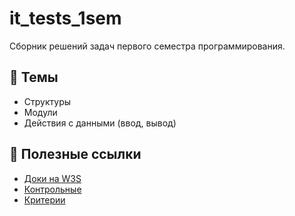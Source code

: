 # it_tests_1sem
Сборник решений задач первого семестра программирования.

## 📖 Темы
- Структуры
- Модули
- Действия с данными (ввод, вывод)

## 🔗 Полезные ссылки
- [Доки на W3S](https://www.w3schools.com/c/index.php)
- [Контрольные](https://vk.com/doc185526508_669942915?hash=rnt3Apl6lDymOuEMFzOcbBLiw1pnboleZcxs8McZjtz&dl=tHZMrUvZZTr8WTcqzXdnM3VcA5rQ2czzqM2pv6hVs0X)
- [Критерии](https://vk.com/doc185526508_669942929?hash=tNSdV82K4uE8nSsUcnBeqaxGmePzGv4sS4896sokb6z&dl=xLu6DqdCUguD0Agt3eRrxPvK5ABoFUB6OZCQNIMCtOo)
